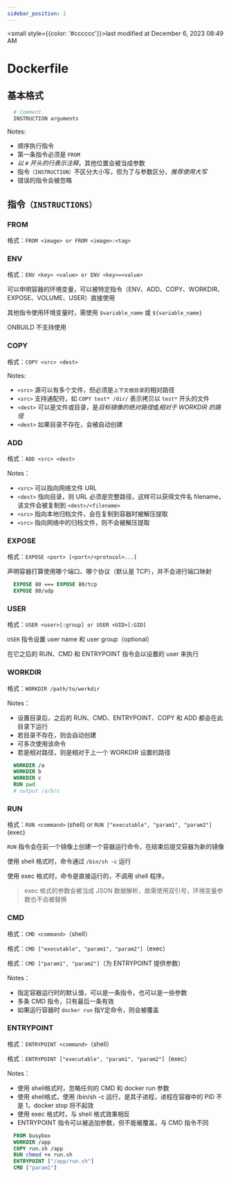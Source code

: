 ```yaml
---
sidebar_position: 1
---
```

    
<small style={{color: '#cccccc'}}>last modified at December 6, 2023 08:49 AM</small>
# Dockerfile

## 基本格式

```dockerfile
  # Comment
  INSTRUCTION arguments
```

Notes:

* 顺序执行指令
* 第一条指令必须是 `FROM`
* *以 `#` 开头的行表示注释*，其他位置会被当成参数
* 指令`（INSTRUCTION）`不区分大小写，但为了与参数区分，*推荐使用大写*
* 错误的指令会被忽略

## 指令`（INSTRUCTIONS）`

### FROM

格式：`FROM <image> or FROM <image>:<tag>`

### ENV

格式：`ENV <key> <value> or ENV <key>=<value>`

可以申明容器的环境变量，可以被特定指令（ENV、ADD、COPY、WORKDIR、EXPOSE、VOLUME、USER）直接使用

其他指令使用环境变量时，需使用 `$variable_name` 或 `${variable_name}`

ONBUILD 不支持使用

### COPY

格式：`COPY <src> <dest>`

Notes:

* `<src>` 源可以有多个文件，但必须是`上下文根目录`的相对路径
* `<src>` 支持通配符，如 `COPY test* /dir/` 表示拷贝以 `test*` 开头的文件
* `<dest>` 可以是文件或目录，是*目标镜像的绝对路径*或*相对于 WORKDIR 的路径*
* `<dest>` 如果目录不存在，会被自动创建

### ADD

格式：`ADD <src> <dest>`

Notes：

* `<src>` 可以指向网络文件 URL
* `<dest>` 指向目录，则 URL 必须是完整路径，这样可以获得文件名 filename，该文件会被复制到 `<dest>/<filename>`
* `<src>` 指向本地归档文件，会在复制到容器时被解压提取
* `<src>` 指向网络中的归档文件，则不会被解压提取

### EXPOSE

格式：`EXPOSE <port> [<port>/<protocol>...]`

声明容器打算使用哪个端口、哪个协议（默认是 TCP），并不会进行端口映射

```dockerfile
  EXPOSE 80 === EXPOSE 80/tcp
  EXPOSE 80/udp
```

### USER

格式：`USER <user>[:group] or USER <UID>[:GID]`

`USER` 指令设置 user name 和 user group（optional）

在它之后的 RUN、CMD 和 ENTRYPOINT 指令会以设置的 user 来执行

### WORKDIR

格式：`WORKDIR /path/to/workdir`

Notes：

* 设置目录后，之后的 RUN、CMD、ENTRYPOINT、COPY 和 ADD 都会在此目录下运行
* 若目录不存在，则会自动创建
* 可多次使用该命令
* 若是相对路径，则是相对于上一个 WORKDIR 设置的路径

```dockerfile
  WORKDIR /a
  WORKDIR b
  WORKDIR c
  RUN pwd
  # output /a/b/c
```

### RUN

格式：`RUN <command>` (shell) or `RUN ["executable", "param1", "param2"]` (exec)

`RUN` 指令会在前一个镜像上创建一个容器运行命令，在结束后提交容器为新的镜像

使用 shell 格式时，命令通过 `/bin/sh -c` 运行

使用 exec 格式时，命令是直接运行的，不调用 shell 程序。
> exec 格式的参数会被当成 JSON 数据解析，故需使用双引号，环境变量参数也不会被替换

### CMD

格式：`CMD <command>`（shell）

格式：`CMD ["executable", "param1", "param2"]`（exec）

格式：`CMD ["param1", "param2"]`（为 ENTRYPOINT 提供参数）

Notes：

* 指定容器运行时的默认值，可以是一条指令，也可以是一些参数
* 多条 CMD 指令，只有最后一条有效
* 如果运行容器时 `docker run` 指Y定命令，则会被覆盖

### ENTRYPOINT

格式：`ENTRYPOINT <command>`（shell）

格式：`ENTRYPOINT ["executable", "param1", "param2"]`（exec）

Notes：

* 使用 shell格式时，忽略任何的 CMD 和 docker run 参数
* 使用 shell格式，使用 /bin/sh -c 运行，是其子进程，进程在容器中的 PID 不是 1，docker stop 将不起效
* 使用 exec 格式时，与 shell 格式效果相反
* ENTRYPOINT 指令可以被追加参数，但不能被覆盖，与 CMD 指令不同

```dockerfile
  FROM busybox
  WORKDIR /app
  COPY run.sh /app
  RUN chmod +x run.sh
  ENTRYPOINT ["/app/run.sh"]
  CMD ["param1"]
```

      